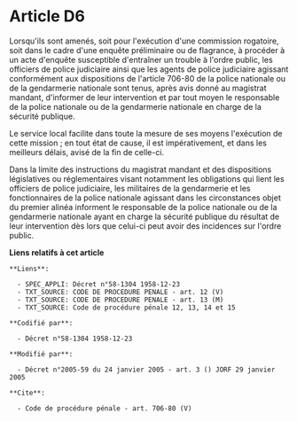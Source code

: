 # Article D6

Lorsqu'ils sont amenés, soit pour l'exécution d'une commission rogatoire, soit dans le cadre d'une enquête préliminaire ou de
flagrance, à procéder à un acte d'enquête susceptible d'entraîner un trouble à l'ordre public, les officiers de police
judiciaire ainsi que les agents de police judiciaire agissant conformément aux dispositions de l'article 706-80 de la police
nationale ou de la gendarmerie nationale sont tenus, après avis donné au magistrat mandant, d'informer de leur intervention
et par tout moyen le responsable de la police nationale ou de la gendarmerie nationale en charge de la sécurité publique. 

Le service local facilite dans toute la mesure de ses moyens l'exécution de cette mission ; en tout état de cause, il est
impérativement, et dans les meilleurs délais, avisé de la fin de celle-ci. 

Dans la limite des instructions du magistrat mandant et des dispositions législatives ou réglementaires visant notamment les
obligations qui lient les officiers de police judiciaire, les militaires de la gendarmerie et les fonctionnaires de la police
nationale agissant dans les circonstances objet du premier alinéa informent le responsable de la police nationale ou de la
gendarmerie nationale ayant en charge la sécurité publique du résultat de leur intervention dès lors que celui-ci peut avoir
des incidences sur l'ordre public.

**Liens relatifs à cet article**

	**Liens**:

	  - SPEC_APPLI: Décret n°58-1304 1958-12-23
	  - TXT_SOURCE: CODE DE PROCEDURE PENALE - art. 12 (V)
	  - TXT_SOURCE: CODE DE PROCEDURE PENALE - art. 13 (M)
	  - TXT_SOURCE: Code de procédure pénale 12, 13, 14 et 15

	**Codifié par**:

	  - Décret n°58-1304 1958-12-23

	**Modifié par**:

	  - Décret n°2005-59 du 24 janvier 2005 - art. 3 () JORF 29 janvier 2005

	**Cite**:

	  - Code de procédure pénale - art. 706-80 (V)

